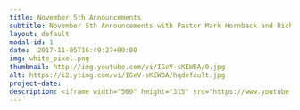 ```yaml
---
title: November 5th Announcements
subtitle: November 5th Announcements with Pastor Mark Hornback and Richie Runnells
layout: default
modal-id: 1 
date:  2017-11-05T16:49:27+00:00
img: white_pixel.png
thumbnail: http://img.youtube.com/vi/IGeV-sKEWBA/0.jpg
alt: https://i2.ytimg.com/vi/IGeV-sKEWBA/hqdefault.jpg
project-date: 
description: <iframe width="560" height="315" src="https://www.youtube.com/embed/IGeV-sKEWBA" frameborder="0" allowfullscreen></iframe> 
---
```


